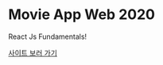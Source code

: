 # Movie App Web 2020

React Js Fundamentals!

[사이트 보러 가기](https://leedjik.github.io/movie_app_web/)

